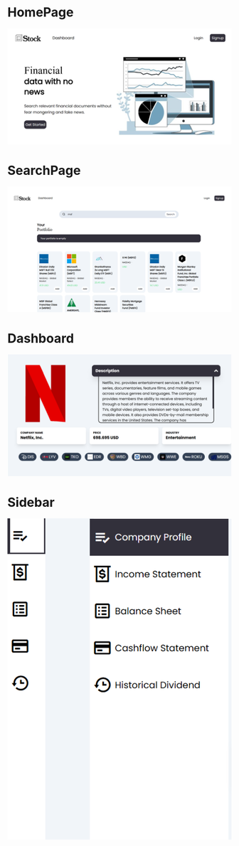 # HomePage
![Homepage](frontend/public/homepage.png)

# SearchPage
![Navbar and Search](frontend/public/stockpage.png)

# Dashboard
![Dashboard](frontend/public/dashboard.png)

# Sidebar
![Sidebar](frontend/public/sidebar.png)